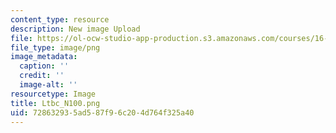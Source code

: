 ```yaml
---
content_type: resource
description: New image Upload
file: https://ol-ocw-studio-app-production.s3.amazonaws.com/courses/16-90-computational-methods-in-aerospace-engineering-spring-2014/728632935ad587f96c204d764f325a40_Ltbc_N100.png
file_type: image/png
image_metadata:
  caption: ''
  credit: ''
  image-alt: ''
resourcetype: Image
title: Ltbc_N100.png
uid: 72863293-5ad5-87f9-6c20-4d764f325a40
---
```

